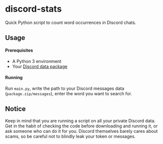# discord-stats

Quick Python script to count word occurrences in Discord chats. 



## Usage

#### Prerequisites

- A Python 3 environment
- Your [Discord data package]([https://support.discord.com/hc/en-us/articles/360004027692-Requesting-a-Copy-of-your-Data)

#### Running

Run `main.py`, write the path to your Discord messages data (`package.zip/messages`), enter the word you want to search for.



## Notice

Keep in mind that you are running a script on all your private Discord data. Get in the habit of checking the code before downloading and running it, or ask someone who can do it for you. Discord themselves barely cares about scams, so be careful not to blindly leak your token or messages. 
